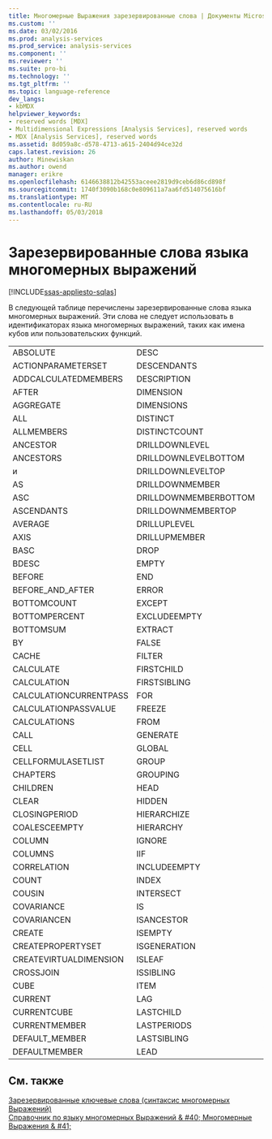 ```yaml
---
title: Многомерные Выражения зарезервированные слова | Документы Microsoft
ms.custom: ''
ms.date: 03/02/2016
ms.prod: analysis-services
ms.prod_service: analysis-services
ms.component: ''
ms.reviewer: ''
ms.suite: pro-bi
ms.technology: ''
ms.tgt_pltfrm: ''
ms.topic: language-reference
dev_langs:
- kbMDX
helpviewer_keywords:
- reserved words [MDX]
- Multidimensional Expressions [Analysis Services], reserved words
- MDX [Analysis Services], reserved words
ms.assetid: 8d059a8c-d578-4713-a615-2404d94ce32d
caps.latest.revision: 26
author: Minewiskan
ms.author: owend
manager: erikre
ms.openlocfilehash: 6146638812b42553aceee2819d9ceb6d86cd898f
ms.sourcegitcommit: 1740f3090b168c0e809611a7aa6fd514075616bf
ms.translationtype: MT
ms.contentlocale: ru-RU
ms.lasthandoff: 05/03/2018
---
```

# <a name="mdx-reserved-words"></a>Зарезервированные слова языка многомерных выражений
[!INCLUDE[ssas-appliesto-sqlas](../includes/ssas-appliesto-sqlas.md)]

  В следующей таблице перечислены зарезервированные слова языка многомерных выражений. Эти слова не следует использовать в идентификаторах языка многомерных выражений, таких как имена кубов или пользовательских функций.  
  
|||||  
|-|-|-|-|  
|ABSOLUTE|DESC|LEAVES|SELF_BEFORE_AFTER|  
|ACTIONPARAMETERSET|DESCENDANTS|LEVEL|SESSION|  
|ADDCALCULATEDMEMBERS|DESCRIPTION|LEVELS|SET|  
|AFTER|DIMENSION|LINKMEMBER|SETTOARRAY|  
|AGGREGATE|DIMENSIONS|LINREGINTERCEPT|SETTOSTR|  
|ALL|DISTINCT|LINREGPOINT|SORT|  
|ALLMEMBERS|DISTINCTCOUNT|LINREGR2|STDDEV|  
|ANCESTOR|DRILLDOWNLEVEL|LINREGSLOPE|STDDEVP|  
|ANCESTORS|DRILLDOWNLEVELBOTTOM|LINREGVARIANCE|STDEV|  
|и|DRILLDOWNLEVELTOP|LOOKUPCUBE|STDEVP|  
|AS|DRILLDOWNMEMBER|MAX|STORAGE|  
|ASC|DRILLDOWNMEMBERBOTTOM|MEASURE|STRIPCALCULATEDMEMBERS|  
|ASCENDANTS|DRILLDOWNMEMBERTOP|MEDIAN|STRTOMEMBER|  
|AVERAGE|DRILLUPLEVEL|MEMBER|STRTOSET|  
|AXIS|DRILLUPMEMBER|MEMBERS|STRTOTUPLE|  
|BASC|DROP|MEMBERTOSTR|STRTOVAL|  
|BDESC|EMPTY|MIN|STRTOVALUE|  
|BEFORE|END|MTD|SUBSET|  
|BEFORE_AND_AFTER|ERROR|NAME|SUM|  
|BOTTOMCOUNT|EXCEPT|NAMETOSET|TAIL|  
|BOTTOMPERCENT|EXCLUDEEMPTY|NEST|THIS|  
|BOTTOMSUM|EXTRACT|NEXTMEMBER|TOGGLEDRILLSTATE|  
|BY|FALSE|NO_ALLOCATION|TOPCOUNT|  
|CACHE|FILTER|NO_PROPERTIES|TOPPERCENT|  
|CALCULATE|FIRSTCHILD|NON|TOPSUM|  
|CALCULATION|FIRSTSIBLING|NONEMPTYCROSSJOIN|TOTALS|  
|CALCULATIONCURRENTPASS|FOR|NOT_RELATED_TO_FACTS|дереВО|  
|CALCULATIONPASSVALUE|FREEZE|NULL|TRUE|  
|CALCULATIONS|FROM|ON|TUPLETOSTR|  
|CALL|GENERATE|OPENINGPERIOD|TYPE|  
|CELL|GLOBAL|или|UNION|  
|CELLFORMULASETLIST|GROUP|PAGES|UNIQUE|  
|CHAPTERS|GROUPING|PARALLELPERIOD|UNIQUENAME|  
|CHILDREN|HEAD|PARENT|UPDATE|  
|CLEAR|HIDDEN|PASS|USE|  
|CLOSINGPERIOD|HIERARCHIZE|PERIODSTODATE|USE_EQUAL_ALLOCATION|  
|COALESCEEMPTY|HIERARCHY|POST|USE_WEIGHTED_ALLOCATION|  
|COLUMN|IGNORE|PREDICT|USE_WEIGHTED_INCREMENT|  
|COLUMNS|IIF|PREVMEMBER|USERNAME|  
|CORRELATION|INCLUDEEMPTY|PROPERTIES|VALIDMEASURE|  
|COUNT|INDEX|PROPERTY|VALUE|  
|COUSIN|INTERSECT|QTD|VAR|  
|COVARIANCE|IS|RANK|VARIANCE|  
|COVARIANCEN|ISANCESTOR|RECURSIVE|VARIANCEP|  
|CREATE|ISEMPTY|RELATIVE|VARP|  
|CREATEPROPERTYSET|ISGENERATION|ROLLUPCHILDREN|VISUAL|  
|CREATEVIRTUALDIMENSION|ISLEAF|ROOT|VISUALTOTALS|  
|CROSSJOIN|ISSIBLING|ROWS|WHERE|  
|CUBE|ITEM|SCOPE|на|  
|CURRENT|LAG|SECTIONS|WTD|  
|CURRENTCUBE|LASTCHILD|SELECT|XOR|  
|CURRENTMEMBER|LASTPERIODS|SELF|YTD|  
|DEFAULT_MEMBER|LASTSIBLING|SELF_AND_AFTER||  
|DEFAULTMEMBER|LEAD|SELF_AND_BEFORE||  
  
## <a name="see-also"></a>См. также  
 [Зарезервированные ключевые слова &#40;синтаксис многомерных Выражений&#41;](../mdx/reserved-keywords-mdx-syntax.md)   
 [Справочник по языку многомерных Выражений & #40; Многомерные Выражения & #41;](../mdx/mdx-language-reference-mdx.md)  
  
  
